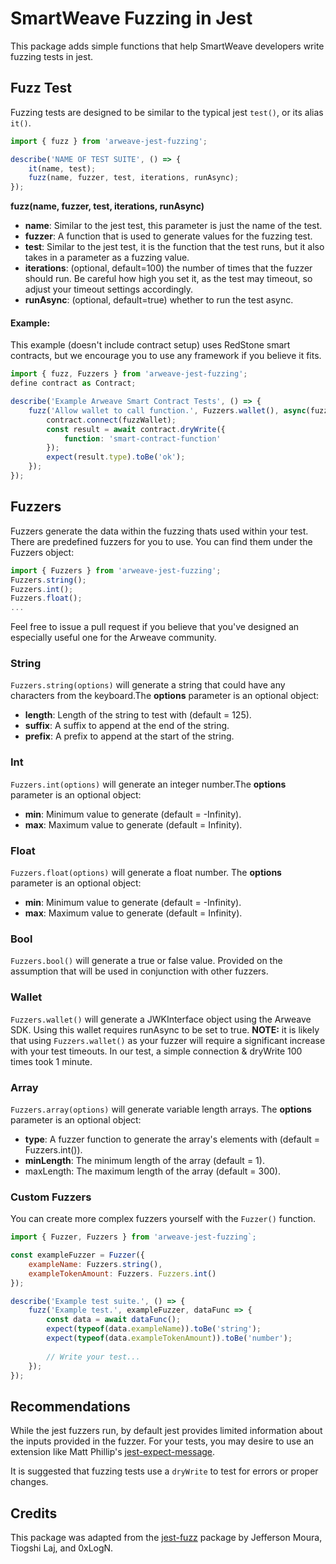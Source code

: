# SmartWeave Fuzzing in Jest

This package adds simple functions that help SmartWeave developers write fuzzing tests in
jest.

## Fuzz Test

Fuzzing tests are designed to be similar to the typical jest `test()`, or its alias `it()`.

```javascript
import { fuzz } from 'arweave-jest-fuzzing';

describe('NAME OF TEST SUITE', () => {
    it(name, test);
    fuzz(name, fuzzer, test, iterations, runAsync);
});
```

**fuzz(name, fuzzer, test, iterations, runAsync)**

- **name**: Similar to the jest test, this parameter is just the name of the test.
- **fuzzer**: A function that is used to generate values for the fuzzing test.
- **test**: Similar to the jest test, it is the function that the test runs, but it also takes in a parameter as a fuzzing value.
- **iterations**: (optional, default=100) the number of times that the fuzzer should run. Be careful how high you set it, as the test may timeout, so adjust your timeout settings accordingly.
- **runAsync**: (optional, default=true) whether to run the test async.

#### Example:

This example (doesn't include contract setup) uses RedStone smart contracts, but we encourage you to use any framework if you believe it fits.

```javascript
import { fuzz, Fuzzers } from 'arweave-jest-fuzzing';
define contract as Contract;

describe('Example Arweave Smart Contract Tests', () => {
    fuzz('Allow wallet to call function.', Fuzzers.wallet(), async(fuzzWallet) => {
        contract.connect(fuzzWallet);
        const result = await contract.dryWrite({
            function: 'smart-contract-function'
        });
        expect(result.type).toBe('ok');
    });
});
```

## Fuzzers

Fuzzers generate the data within the fuzzing thats used within your test. There are predefined fuzzers for you to use. You can find them under the Fuzzers object:

```javascript
import { Fuzzers } from 'arweave-jest-fuzzing';
Fuzzers.string();
Fuzzers.int();
Fuzzers.float();
...
```

Feel free to issue a pull request if you believe that you've designed an especially useful one for the Arweave community.

### String

`Fuzzers.string(options)` will generate a string that could have any characters from the keyboard.The **options** parameter is an optional object:

- **length**: Length of the string to test with (default = 125).
- **suffix**: A suffix to append at the end of the string.
- **prefix**: A prefix to append at the start of the string.

### Int

`Fuzzers.int(options)` will generate an integer number.The **options** parameter is an optional object:

- **min**: Minimum value to generate (default = -Infinity).
- **max**: Maximum value to generate (default = Infinity).

### Float

`Fuzzers.float(options)` will generate a float number.
The **options** parameter is an optional object:

- **min**: Minimum value to generate (default = -Infinity).
- **max**: Maximum value to generate (default = Infinity).

### Bool

`Fuzzers.bool()` will generate a true or false value.
Provided on the assumption that will be used in conjunction with other fuzzers.

### Wallet

`Fuzzers.wallet()` will generate a JWKInterface object using the Arweave SDK.
Using this wallet requires runAsync to be set to true.
**NOTE:** it is likely that using `Fuzzers.wallet()` as your fuzzer will require a
significant increase with your test timeouts. In our test, a simple connection
& dryWrite 100 times took 1 minute.

### Array

`Fuzzers.array(options)` will generate variable length arrays.
The **options** parameter is an optional object:

- **type**: A fuzzer function to generate the array's elements with (default = Fuzzers.int()).
- **minLength**: The minimum length of the array (default = 1).
- maxLength: The maximum length of the array (default = 300).

### Custom Fuzzers

You can create more complex fuzzers yourself with the `Fuzzer()` function.
```javascript
import { Fuzzer, Fuzzers } from 'arweave-jest-fuzzing`;

const exampleFuzzer = Fuzzer({
    exampleName: Fuzzers.string(),
    exampleTokenAmount: Fuzzers. Fuzzers.int()
});

describe('Example test suite.', () => {
    fuzz('Example test.', exampleFuzzer, dataFunc => {
        const data = await dataFunc();
        expect(typeof(data.exampleName)).toBe('string');
        expect(typeof(data.exampleTokenAmount)).toBe('number');
        
        // Write your test...
    });
});
```

## Recommendations

While the jest fuzzers run, by default jest provides limited information about the inputs
provided in the fuzzer. For your tests, you may desire to use an extension like Matt Phillip's
[jest-expect-message](https://github.com/mattphillips/jest-expect-message).

It is suggested that fuzzing tests use a `dryWrite` to test for
errors or proper changes.

## Credits

This package was adapted from the [jest-fuzz](https://github.com/jeffersonmourak/jest-fuzz)
package by Jefferson Moura, Tiogshi Laj, and 0xLogN.
